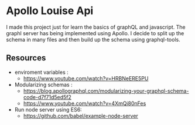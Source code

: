 # Apollo Louise Api
I made this project just for learn the basics of graphQL and javascript. 
The graphl server has being implemented using Apollo.
I decide to split up the schema in many files and then build up the schema using graphql-tools.

## Resources
* enviroment variables : 
    - https://www.youtube.com/watch?v=HRBNeERE5PU
* Modularizing schemas : 
    - https://blog.apollographql.com/modularizing-your-graphql-schema-code-d7f71d5ed5f2
    - https://www.youtube.com/watch?v=4XmQi80nFes
* Run node server using ES6:
    - https://github.com/babel/example-node-server
